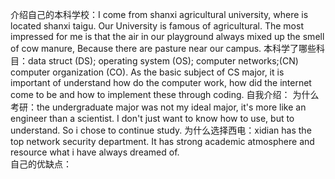 介绍自己的本科学校：I come from shanxi  agricultural university, where is located shanxi taigu. Our University is famous of agricultural. The most impressed for me is that  the air in our playground always mixed up the smell of cow manure, Because there are pasture near our campus.
本科学了哪些科目：data struct (DS); operating system (OS); computer networks;(CN) computer organization (CO). As the basic subject of CS major, it is important of understand how do the computer work, how did the internet come to be and how to implement these through coding.
自我介绍：
为什么考研：the undergraduate major was not my ideal major, it's more like an engineer than a scientist. I don't just want to know how to use, but to understand. So i chose to continue study.
为什么选择西电：xidian has  the top network security department. It has strong academic atmosphere and resource what i have always dreamed of.  
自己的优缺点：